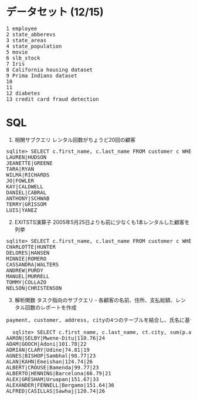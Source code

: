 # データセット (12/15)
<pre>
1 employee
2 state_abberevs
3 state_areas
4 state_population
5 movie
6 slb_stock
7 Iris
8 California housing dataset
9 Prima Indians dataset
10 
11 
12 diabetes 
13 credit card fraud detection
</pre>

# SQL

1. 相関サブクエリ レンタル回数がちょうど20回の顧客
<pre>
sqlite> SELECT c.first_name, c.last_name FROM customer c WHERE 20 = (SELECT count(*) FROM rental r WHERE r.customer_id = c.customer_id) LIMIT 10;
LAUREN|HUDSON
JEANETTE|GREENE
TARA|RYAN
WILMA|RICHARDS
JO|FOWLER
KAY|CALDWELL
DANIEL|CABRAL
ANTHONY|SCHWAB
TERRY|GRISSOM
LUIS|YANEZ
</pre>

2. EXITSTS演算子 2005年5月25日よりも前に少なくも1本レンタルした顧客を列挙
<pre>
sqlite> SELECT c.first_name, c.last_name FROM customer c WHERE EXISTS (SELECT 1 FROM rental r WHERE r.customer_id = c.customer_id AND date(r.rental_date) < '2005-05-25');
CHARLOTTE|HUNTER
DELORES|HANSEN
MINNIE|ROMERO
CASSANDRA|WALTERS
ANDREW|PURDY
MANUEL|MURRELL
TOMMY|COLLAZO
NELSON|CHRISTENSON
</pre>

3. 解析関数 タスク指向のサブクエリ - 各顧客の名前、住所、支払総額、レンタル回数のレポートを作成
<pre>
payment, customer, address, cityの4つのテーブルを結合し、氏名に基づいてグループ化

  sqlite> SELECT c.first_name, c.last_name, ct.city, sum(p.amount) tot_payments, count(*) tot_rentals FROM payment p INNER JOIN customer c ON p.customer_id = c.customer_id INNER JOIN address a ON c.address_id = a.address_id INNER JOIN city ct ON a.city_id = ct.city_id GROUP BY c.first_name, c.last_name, ct.city LIMIT 10;
AARON|SELBY|Mwene-Ditu|110.76|24
ADAM|GOOCH|Adoni|101.78|22
ADRIAN|CLARY|Udine|74.81|19
AGNES|BISHOP|Sambhal|98.77|23
ALAN|KAHN|Emeishan|124.74|26
ALBERT|CROUSE|Bamenda|99.77|23
ALBERTO|HENNING|Barcelona|66.79|21
ALEX|GRESHAM|Uruapan|151.67|33
ALEXANDER|FENNELL|Bergamo|151.64|36
ALFRED|CASILLAS|Sawhaj|120.74|26
</pre>
